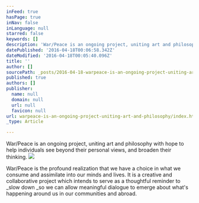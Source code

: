 ```yaml
---
inFeed: true
hasPage: true
inNav: false
inLanguage: null
starred: false
keywords: []
description: 'War/Peace is an ongoing project, uniting art and philosophy with hope to help individuals see beyond their personal views, and broaden their thinking.'
datePublished: '2016-04-18T00:06:58.342Z'
dateModified: '2016-04-18T00:05:40.096Z'
title: ''
author: []
sourcePath: _posts/2016-04-18-warpeace-is-an-ongoing-project-uniting-art-and-philosophy.md
published: true
authors: []
publisher:
  name: null
  domain: null
  url: null
  favicon: null
url: warpeace-is-an-ongoing-project-uniting-art-and-philosophy/index.html
_type: Article

---
```

War/Peace is an ongoing project, uniting art and philosophy with hope to help individuals see beyond their personal views, and broaden their thinking.
![](https://the-grid-user-content.s3-us-west-2.amazonaws.com/8406136c-e426-433f-ad2b-422aef040335.png)

War/Peace is the profound realization that we have a choice in what we consume and assimilate into our minds and lives. It is a creative and collaborative project which intends to serve as a thoughtful reminder to _slow down _so we can allow meaningful dialogue to emerge about what's happening around us in our communities and abroad.